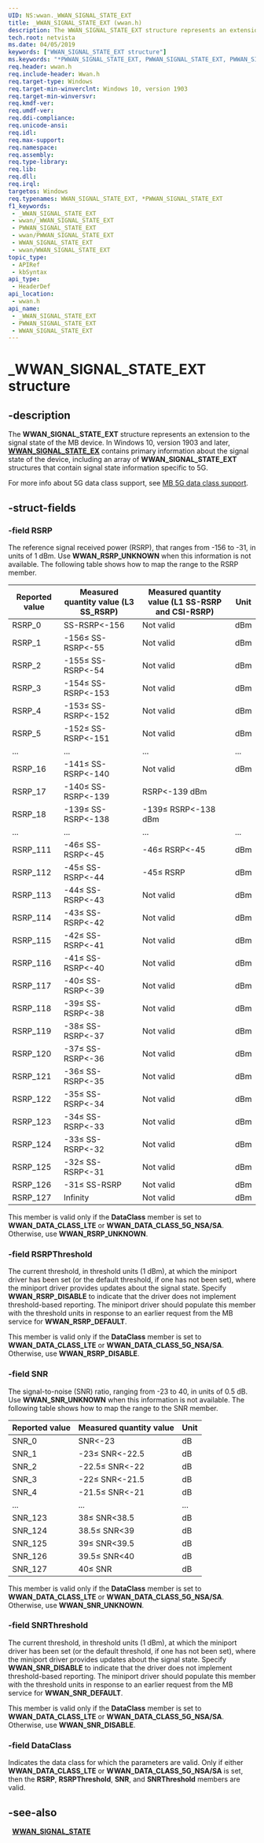 ```yaml
---
UID: NS:wwan._WWAN_SIGNAL_STATE_EXT
title: _WWAN_SIGNAL_STATE_EXT (wwan.h)
description: The WWAN_SIGNAL_STATE_EXT structure represents an extension to the signal state of the MB device.
tech.root: netvista
ms.date: 04/05/2019
keywords: ["WWAN_SIGNAL_STATE_EXT structure"]
ms.keywords: "*PWWAN_SIGNAL_STATE_EXT, PWWAN_SIGNAL_STATE_EXT, PWWAN_SIGNAL_STATE_EXT structure pointer [Network Drivers Starting with Windows Vista], WWAN_SIGNAL_STATE_EXT, WWAN_SIGNAL_STATE_EXT structure [Network Drivers Starting with Windows Vista], WwanRef_6a92457b-8b82-4956-9dce-98e5aeec9091.xml, _WWAN_SIGNAL_STATE_EXT, netvista.wwan_signal_state_EXT, wwan/PWWAN_SIGNAL_STATE_EXT, wwan/WWAN_SIGNAL_STATE_EXT"
req.header: wwan.h
req.include-header: Wwan.h
req.target-type: Windows
req.target-min-winverclnt: Windows 10, version 1903
req.target-min-winversvr: 
req.kmdf-ver: 
req.umdf-ver: 
req.ddi-compliance: 
req.unicode-ansi: 
req.idl: 
req.max-support: 
req.namespace: 
req.assembly: 
req.type-library: 
req.lib: 
req.dll: 
req.irql: 
targetos: Windows
req.typenames: WWAN_SIGNAL_STATE_EXT, *PWWAN_SIGNAL_STATE_EXT
f1_keywords:
 - _WWAN_SIGNAL_STATE_EXT
 - wwan/_WWAN_SIGNAL_STATE_EXT
 - PWWAN_SIGNAL_STATE_EXT
 - wwan/PWWAN_SIGNAL_STATE_EXT
 - WWAN_SIGNAL_STATE_EXT
 - wwan/WWAN_SIGNAL_STATE_EXT
topic_type:
 - APIRef
 - kbSyntax
api_type:
 - HeaderDef
api_location:
 - wwan.h
api_name:
 - _WWAN_SIGNAL_STATE_EXT
 - PWWAN_SIGNAL_STATE_EXT
 - WWAN_SIGNAL_STATE_EXT
---
```


# _WWAN_SIGNAL_STATE_EXT structure


## -description

The **WWAN_SIGNAL_STATE_EXT** structure represents an extension to the signal state of the MB device. In Windows 10, version 1903 and later, [**WWAN_SIGNAL_STATE_EX**](../wwan/ns-wwan-_wwan_signal_state.md) contains primary information about the signal state of the device, including an array of **WWAN_SIGNAL_STATE_EXT** structures that contain signal state information specific to 5G.

For more info about 5G data class support, see [MB 5G data class support](/windows-hardware/drivers/network/mb-5g-data-class-support).

## -struct-fields

### -field RSRP

The reference signal received power (RSRP), that ranges from -156 to -31, in units of 1 dBm. Use **WWAN_RSRP_UNKNOWN** when this information is not available. The following table shows how to map the range to the RSRP member.

| Reported value | Measured quantity value (L3 SS_RSRP) | Measured quantity value (L1 SS-RSRP and CSI-RSRP) | Unit |
| --- | --- | --- | --- |
| RSRP_0 | SS-RSRP<-156 | Not valid | dBm |
| RSRP_1 | -156≤ SS-RSRP<-55 | Not valid | dBm |
| RSRP_2 | -155≤ SS-RSRP<-54 | Not valid | dBm |
| RSRP_3 | -154≤ SS-RSRP<-153 | Not valid | dBm |
| RSRP_4 | -153≤ SS-RSRP<-152 | Not valid | dBm |
| RSRP_5 | -152≤ SS-RSRP<-151 | Not valid | dBm |
| ... | ... | ... | ... |
| RSRP_16 | -141≤ SS-RSRP<-140 | Not valid | dBm |
| RSRP_17 | -140≤ SS-RSRP<-139 | RSRP<-139	dBm
| RSRP_18 | -139≤ SS-RSRP<-138 | -139≤ RSRP<-138	dBm
| ... | ... | ... | ... |
| RSRP_111 | -46≤ SS-RSRP<-45 | -46≤ RSRP<-45 | dBm |
| RSRP_112 | -45≤ SS-RSRP<-44 | -45≤ RSRP | dBm |
| RSRP_113 | -44≤ SS-RSRP<-43 | Not valid | dBm |
| RSRP_114 | -43≤ SS-RSRP<-42 | Not valid | dBm |
| RSRP_115 | -42≤ SS-RSRP<-41 | Not valid | dBm |
| RSRP_116 | -41≤ SS-RSRP<-40 | Not valid | dBm |
| RSRP_117 | -40≤ SS-RSRP<-39 | Not valid | dBm |
| RSRP_118 | -39≤ SS-RSRP<-38 | Not valid | dBm |
| RSRP_119 | -38≤ SS-RSRP<-37 | Not valid | dBm |
| RSRP_120 | -37≤ SS-RSRP<-36 | Not valid | dBm |
| RSRP_121 | -36≤ SS-RSRP<-35 | Not valid | dBm |
| RSRP_122 | -35≤ SS-RSRP<-34 | Not valid | dBm |
| RSRP_123 | -34≤ SS-RSRP<-33 | Not valid | dBm |
| RSRP_124 | -33≤ SS-RSRP<-32 | Not valid | dBm |
| RSRP_125 | -32≤ SS-RSRP<-31 | Not valid | dBm |
| RSRP_126 | -31≤ SS-RSRP | Not valid | dBm |
| RSRP_127 | Infinity | Not valid | dBm |

This member is valid only if the **DataClass** member is set to **WWAN_DATA_CLASS_LTE** or **WWAN_DATA_CLASS_5G_NSA/SA**. Otherwise, use **WWAN_RSRP_UNKNOWN**.

### -field RSRPThreshold 

The current threshold, in threshold units (1 dBm), at which the miniport driver has been set (or the default threshold, if one has not been set), where the miniport driver provides updates about the signal state. Specify **WWAN_RSRP_DISABLE** to indicate that the driver does not implement threshold-based reporting. The miniport driver should populate this member with the threshold units in response to an earlier request from the MB service for **WWAN_RSRP_DEFAULT**.

This member is valid only if the **DataClass** member is set to **WWAN_DATA_CLASS_LTE** or **WWAN_DATA_CLASS_5G_NSA/SA**. Otherwise, use **WWAN_RSRP_DISABLE**.

### -field SNR

The signal-to-noise (SNR) ratio, ranging from -23 to 40, in units of 0.5 dB. Use **WWAN_SNR_UNKNOWN** when this information is not available. The following table shows how to map the range to the SNR member.

| Reported value | Measured quantity value | Unit |
| --- | --- | --- |
| SNR_0 | SNR<-23 | dB |
| SNR_1 | -23≤ SNR<-22.5 | dB |
| SNR_2 | -22.5≤ SNR<-22 | dB |
| SNR_3 | -22≤ SNR<-21.5 | dB |
| SNR_4 | -21.5≤ SNR<-21 | dB |
| ... | ... | ... |
| SNR_123 | 38≤ SNR<38.5 | dB |
| SNR_124 | 38.5≤ SNR<39 | dB |
| SNR_125 | 39≤ SNR<39.5 | dB |
| SNR_126 | 39.5≤ SNR<40 | dB |
| SNR_127 | 40≤ SNR | dB |

This member is valid only if the **DataClass** member is set to **WWAN_DATA_CLASS_LTE** or **WWAN_DATA_CLASS_5G_NSA/SA**. Otherwise, use **WWAN_SNR_UNKNOWN**.

### -field SNRThreshold

The current threshold, in threshold units (1 dBm), at which the miniport driver has been set (or the default threshold, if one has not been set), where the miniport driver provides updates about the signal state. Specify **WWAN_SNR_DISABLE** to indicate that the driver does not implement threshold-based reporting. The miniport driver should populate this member with the threshold units in response to an earlier request from the MB service for **WWAN_SNR_DEFAULT**.

This member is valid only if the **DataClass** member is set to **WWAN_DATA_CLASS_LTE** or **WWAN_DATA_CLASS_5G_NSA/SA**. Otherwise, use **WWAN_SNR_DISABLE**.

### -field DataClass

Indicates the data class for which the parameters are valid. Only if either **WWAN_DATA_CLASS_LTE** or **WWAN_DATA_CLASS_5G_NSA/SA** is set, then the **RSRP**, **RSRPThreshold**, **SNR**, and **SNRThreshold** members are valid.

## -see-also

 
[**WWAN_SIGNAL_STATE**](../wwan/ns-wwan-_wwan_signal_state.md)

